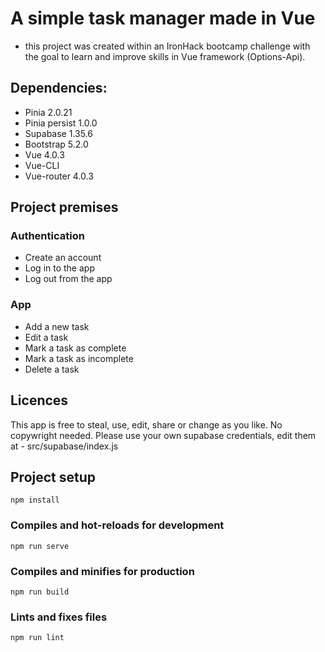 # A simple task manager made in Vue
- this project was created within an IronHack bootcamp challenge with the goal to learn and improve skills in Vue   framework (Options-Api).

## Dependencies:
- Pinia 2.0.21
- Pinia persist 1.0.0
- Supabase 1.35.6 
- Bootstrap 5.2.0
- Vue 4.0.3
- Vue-CLI
- Vue-router 4.0.3

## Project premises

### Authentication
- Create an account
- Log in to the app
- Log out from the app

### App
- Add a new task
- Edit a task
- Mark a task as complete
- Mark a task as incomplete
- Delete a task

## Licences
This app is free to steal, use, edit, share or change as you like. No copywright needed.
Please use your own supabase credentials, edit them at - src/supabase/index.js

## Project setup
```
npm install
```
### Compiles and hot-reloads for development
```
npm run serve
```
### Compiles and minifies for production
```
npm run build
```
### Lints and fixes files
```
npm run lint
```
